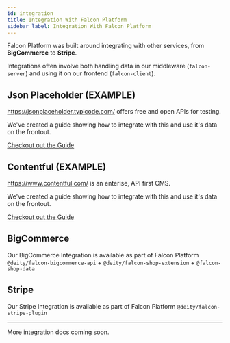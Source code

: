 ```yaml
---
id: integration
title: Integration With Falcon Platform
sidebar_label: Integration With Falcon Platform
---
```


Falcon Platform was built around integrating with other services, from **BigCommerce** to **Stripe**.

Integrations often involve both handling data in our middleware (`falcon-server`) and using it on our frontend (`falcon-client`).

## Json Placeholder (EXAMPLE)
https://jsonplaceholder.typicode.com/ offers free and open APIs for testing.

We've created a guide showing how to integrate with this and use it's data on the frontout.

[Checkout out the Guide](cookbook/integrations/jsonplaceholder)

## Contentful (EXAMPLE)
https://www.contentful.com/ is an enterise, API first CMS.

We've created a guide showing how to integrate with this and use it's data on the frontout.

[Checkout out the Guide](cookbook/integrations/contentful)

## BigCommerce
Our BigCommerce Integration is available as part of Falcon Platform `@deity/falcon-bigcommerce-api` + `@deity/falcon-shop-extension` + `@falcon-shop-data`

## Stripe
Our Stripe Integration is available as part of Falcon Platform `@deity/falcon-stripe-plugin`

---

More integration docs coming soon.
